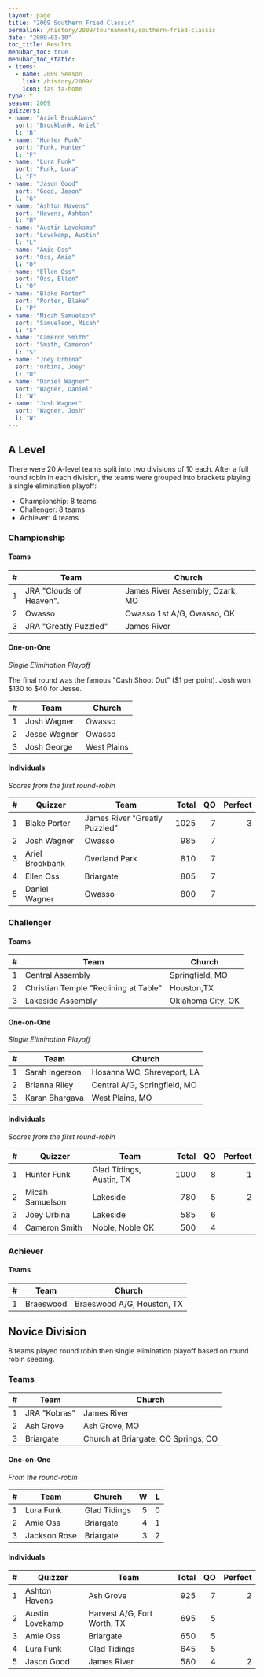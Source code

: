 ```yaml
---
layout: page
title: "2009 Southern Fried Classic"
permalink: /history/2009/tournaments/southern-fried-classic
date: "2009-01-10"
toc_title: Results
menubar_toc: true
menubar_toc_static:
- items:
  - name: 2009 Season
    link: /history/2009/
    icon: fas fa-home
type: t
season: 2009
quizzers:
- name: "Ariel Brookbank"
  sort: "Brookbank, Ariel"
  l: "B"
- name: "Hunter Funk"
  sort: "Funk, Hunter"
  l: "F"
- name: "Lura Funk"
  sort: "Funk, Lura"
  l: "F"
- name: "Jason Good"
  sort: "Good, Jason"
  l: "G"
- name: "Ashton Havens"
  sort: "Havens, Ashton"
  l: "H"
- name: "Austin Lovekamp"
  sort: "Lovekamp, Austin"
  l: "L"
- name: "Amie Oss"
  sort: "Oss, Amie"
  l: "O"
- name: "Ellen Oss"
  sort: "Oss, Ellen"
  l: "O"
- name: "Blake Porter"
  sort: "Porter, Blake"
  l: "P"
- name: "Micah Samuelson"
  sort: "Samuelson, Micah"
  l: "S"
- name: "Cameron Smith"
  sort: "Smith, Cameron"
  l: "S"
- name: "Joey Urbina"
  sort: "Urbina, Joey"
  l: "U"
- name: "Daniel Wagner"
  sort: "Wagner, Daniel"
  l: "W"
- name: "Josh Wagner"
  sort: "Wagner, Josh"
  l: "W"
---
```


## A Level

There were 20 A-level teams split into two divisions of 10 each. After a full round robin in each division, the teams were grouped into brackets playing a single elimination playoff:

* Championship: 8 teams
* Challenger: 8 teams
* Achiever: 4 teams

### Championship

#### Teams

|    # | Team                    | Church                          |
| ---: | ----------------------- | ------------------------------- |
|    1 | JRA "Clouds of Heaven". | James River Assembly, Ozark, MO |
|    2 | Owasso                  | Owasso 1st A/G, Owasso, OK      |
|    3 | JRA "Greatly Puzzled"   | James River                     |

#### One-on-One

*Single Elimination Playoff*

The final round was the famous "Cash Shoot Out" ($1 per point). Josh won $130 to $40 for Jesse.

|    # | Team         | Church      |
| ---: | ------------ | ----------- |
|    1 | Josh Wagner  | Owasso      |
|    2 | Jesse Wagner | Owasso      |
|    3 | Josh George  | West Plains |

#### Individuals

*Scores from the first round-robin*

|    # | Quizzer         | Team                          | Total |   QO | Perfect |
| ---: | --------------- | ----------------------------- | ----: | ---: | ------: |
|    1 | Blake Porter    | James River "Greatly Puzzled" |  1025 |    7 |       3 |
|    2 | Josh Wagner     | Owasso                        |   985 |    7 |         |
|    3 | Ariel Brookbank | Overland Park                 |   810 |    7 |         |
|    4 | Ellen Oss       | Briargate                     |   805 |    7 |         |
|    5 | Daniel Wagner   | Owasso                        |   800 |    7 |         |

### Challenger

#### Teams

|    # | Team                                  | Church            |
| ---: | ------------------------------------- | ----------------- |
|    1 | Central Assembly                      | Springfield, MO   |
|    2 | Christian Temple "Reclining at Table" | Houston,TX        |
|    3 | Lakeside Assembly                     | Oklahoma City, OK |

#### One-on-One

*Single Elimination Playoff*

|    # | Team           | Church                       |
| ---: | -------------- | ---------------------------- |
|    1 | Sarah Ingerson | Hosanna WC, Shreveport, LA   |
|    2 | Brianna Riley  | Central A/G, Springfield, MO |
|    3 | Karan Bhargava | West Plains, MO              |

#### Individuals

*Scores from the first round-robin*

|    # | Quizzer         | Team                     | Total |   QO | Perfect |
| ---: | --------------- | ------------------------ | ----: | ---: | ------: |
|    1 | Hunter Funk     | Glad Tidings, Austin, TX |  1000 |    8 |       1 |
|    2 | Micah Samuelson | Lakeside                 |   780 |    5 |       2 |
|    3 | Joey Urbina     | Lakeside                 |   585 |    6 |         |
|    4 | Cameron Smith   | Noble, Noble OK          |   500 |    4 |         |

### Achiever

#### Teams

|    # | Team      | Church                     |
| ---: | --------- | -------------------------- |
|    1 | Braeswood | Braeswood A/G, Houston, TX |

## Novice Division

8 teams played round robin then single elimination playoff based on round robin seeding.

### Teams

|    # | Team         | Church                              |
| ---: | ------------ | ----------------------------------- |
|    1 | JRA "Kobras" | James River                         |
|    2 | Ash Grove    | Ash Grove, MO                       |
|    3 | Briargate    | Church at Briargate, CO Springs, CO |

#### One-on-One

*From the round-robin*

|    # | Team         | Church       |    W |    L |
| ---: | ------------ | ------------ | ---: | ---: |
|    1 | Lura Funk    | Glad Tidings |    5 |    0 |
|    2 | Amie Oss     | Briargate    |    4 |    1 |
|    3 | Jackson Rose | Briargate    |    3 |    2 |

#### Individuals

|    # | Quizzer         | Team                        | Total |   QO | Perfect |
| ---: | --------------- | --------------------------- | ----: | ---: | ------: |
|    1 | Ashton Havens   | Ash Grove                   |   925 |    7 |       2 |
|    2 | Austin Lovekamp | Harvest A/G, Fort Worth, TX |   695 |    5 |         |
|    3 | Amie Oss        | Briargate                   |   650 |    5 |         |
|    4 | Lura Funk       | Glad Tidings                |   645 |    5 |         |
|    5 | Jason Good      | James River                 |   580 |    4 |       2 |